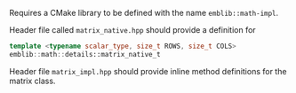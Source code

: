 Requires a CMake library to be defined with the name `emblib::math-impl`.

Header file called `matrix_native.hpp` should provide a definition for
```cpp
template <typename scalar_type, size_t ROWS, size_t COLS>
emblib::math::details::matrix_native_t
```
Header file `matrix_impl.hpp` should provide inline method definitions for the matrix class.